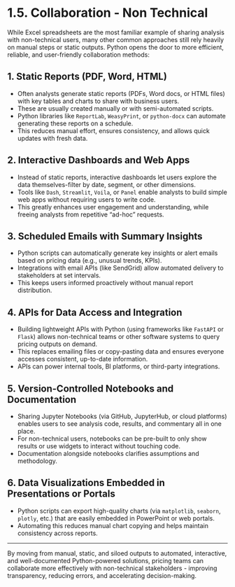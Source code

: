 # 1.5. Collaboration - Non Technical

While Excel spreadsheets are the most familiar example of sharing analysis with non-technical users, many other common approaches still rely heavily on manual steps or static outputs. Python opens the door to more efficient, reliable, and user-friendly collaboration methods:

## 1. Static Reports (PDF, Word, HTML)

- Often analysts generate static reports (PDFs, Word docs, or HTML files) with key tables and charts to share with business users.
- These are usually created manually or with semi-automated scripts.
- Python libraries like `ReportLab`, `WeasyPrint`, or `python-docx` can automate generating these reports on a schedule.
- This reduces manual effort, ensures consistency, and allows quick updates with fresh data.

## 2. Interactive Dashboards and Web Apps

- Instead of static reports, interactive dashboards let users explore the data themselves-filter by date, segment, or other dimensions.
- Tools like `Dash`, `Streamlit`, `Voila`, or `Panel` enable analysts to build simple web apps without requiring users to write code.
- This greatly enhances user engagement and understanding, while freeing analysts from repetitive “ad-hoc” requests.

## 3. Scheduled Emails with Summary Insights

- Python scripts can automatically generate key insights or alert emails based on pricing data (e.g., unusual trends, KPIs).
- Integrations with email APIs (like SendGrid) allow automated delivery to stakeholders at set intervals.
- This keeps users informed proactively without manual report distribution.

## 4. APIs for Data Access and Integration

- Building lightweight APIs with Python (using frameworks like `FastAPI` or `Flask`) allows non-technical teams or other software systems to query pricing outputs on demand.
- This replaces emailing files or copy-pasting data and ensures everyone accesses consistent, up-to-date information.
- APIs can power internal tools, BI platforms, or third-party integrations.

## 5. Version-Controlled Notebooks and Documentation

- Sharing Jupyter Notebooks (via GitHub, JupyterHub, or cloud platforms) enables users to see analysis code, results, and commentary all in one place.
- For non-technical users, notebooks can be pre-built to only show results or use widgets to interact without touching code.
- Documentation alongside notebooks clarifies assumptions and methodology.

## 6. Data Visualizations Embedded in Presentations or Portals

- Python scripts can export high-quality charts (via `matplotlib`, `seaborn`, `plotly`, etc.) that are easily embedded in PowerPoint or web portals.
- Automating this reduces manual chart copying and helps maintain consistency across reports.

---

By moving from manual, static, and siloed outputs to automated, interactive, and well-documented Python-powered solutions, pricing teams can collaborate more effectively with non-technical stakeholders - improving transparency, reducing errors, and accelerating decision-making.

